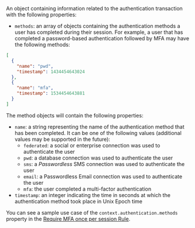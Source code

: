 An object containing information related to the authentication transaction with the following properties:

- `methods`: an array of objects containing the authentication methods a user has completed during their session. For example, a user that has completed a password-based authentication followed by MFA may have the following methods:

```json
[
  {
    "name": "pwd",
    "timestamp": 1434454643024
  },
  {
    "name": "mfa",
    "timestamp": 1534454643881
  }
]
```

The method objects will contain the following properties:

- `name`: a string representing the name of the authentication method that has been completed. It can be one of the following values (additional values may be supported in the future):
  - `federated`: a social or enterprise connection was used to authenticate the user
  - `pwd`: a database connection was used to authenticate the user
  - `sms`: a <dfn data-key="passwordless">Passwordless</dfn> SMS connection was used to authenticate the user
  - `email`: a Passwordless Email connection was used to authenticate the user
  - `mfa`: the user completed a multi-factor authentication
- `timestamp`: an integer indicating the time in seconds at which the authentication method took place in Unix Epoch time

You can see a sample use case of the `context.authentication.methods` property in the [Require MFA once per session Rule](https://github.com/auth0/rules/blob/master/src/rules/require-mfa-once-per-session.js).
